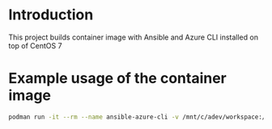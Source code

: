 # Introduction 
This project builds container image with Ansible and Azure CLI installed on top of CentOS 7

# Example usage of the container image
```bash
podman run -it --rm --name ansible-azure-cli -v /mnt/c/adev/workspace:/workspace -w="/workspace/" docker.io/skmi/ansible-azure-cli:latest
```

